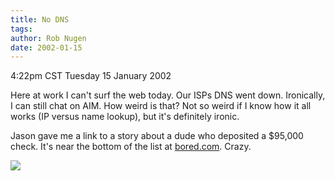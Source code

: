 ```yaml
---
title: No DNS
tags: 
author: Rob Nugen
date: 2002-01-15
---
```


<title></title>
<p class=date>4:22pm CST Tuesday 15 January 2002</p>

<p>Here at work I can't surf the web today.  Our ISPs DNS went down.
Ironically, I can still chat on AIM.  How weird is that?  Not so weird
if I know how it all works (IP versus name lookup), but it's
definitely ironic.</p>

<p>Jason gave me a link to a story about a dude who deposited a
$95,000 check.  It's near the bottom of the list at <a
href="http://www.bored.com">bored.com</a>.  Crazy.</p>

<p><img src='/images/rob/wL-ROB.gif'/></p>

